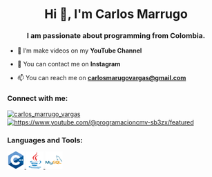 <h1 align="center">Hi 👋, I'm Carlos Marrugo</h1>
<h3 align="center">I am passionate about programming from Colombia.</h3>

- 🌱 I’m make videos on my **YouTube Channel**

- 💬 You can contact me on **Instagram**

- 📫 You can reach me on **carlosmarugovargas@gmail.com**

<h3 align="left">Connect with me:</h3>
<p align="left">
<a href="https://instagram.com/carlos_marrugo_vargas" target="blank"><img align="center" src="https://raw.githubusercontent.com/rahuldkjain/github-profile-readme-generator/master/src/images/icons/Social/instagram.svg" alt="carlos_marrugo_vargas" height="30" width="40" /></a>
<a href="https://www.youtube.com/c/https://www.youtube.com/@programacioncmv-sb3zx/featured" target="blank"><img align="center" src="https://raw.githubusercontent.com/rahuldkjain/github-profile-readme-generator/master/src/images/icons/Social/youtube.svg" alt="https://www.youtube.com/@programacioncmv-sb3zx/featured" height="30" width="40" /></a>
</p>

<h3 align="left">Languages and Tools:</h3>
<p align="left"> <a href="https://www.w3schools.com/cpp/" target="_blank" rel="noreferrer"> <img src="https://raw.githubusercontent.com/devicons/devicon/master/icons/cplusplus/cplusplus-original.svg" alt="cplusplus" width="40" height="40"/> </a> <a href="https://www.java.com" target="_blank" rel="noreferrer"> <img src="https://raw.githubusercontent.com/devicons/devicon/master/icons/java/java-original.svg" alt="java" width="40" height="40"/> </a> <a href="https://www.mysql.com/" target="_blank" rel="noreferrer"> <img src="https://raw.githubusercontent.com/devicons/devicon/master/icons/mysql/mysql-original-wordmark.svg" alt="mysql" width="40" height="40"/> </a> </p>
